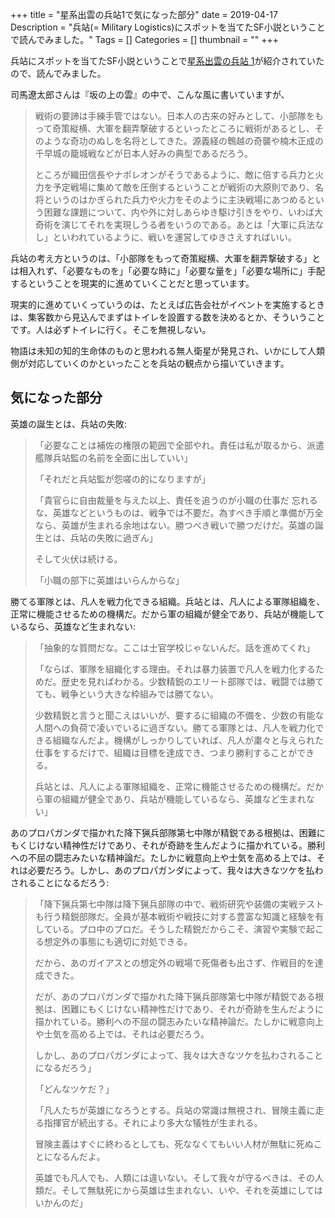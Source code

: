 +++
title = "星系出雲の兵站1で気になった部分"
date = 2019-04-17
Description = "兵站(= Military Logistics)にスポットを当てたSF小説ということで読んでみました。"
Tags = []
Categories = []
thumbnail = ""
+++

兵站にスポットを当てたSF小説ということで[星系出雲の兵站 1](https://www.amazon.co.jp/%E6%98%9F%E7%B3%BB%E5%87%BA%E9%9B%B2%E3%81%AE%E5%85%B5%E7%AB%99-1-%E3%83%8F%E3%83%A4%E3%82%AB%E3%83%AF%E6%96%87%E5%BA%ABJA-%E6%9E%97-%E8%AD%B2%E6%B2%BB/dp/4150313407)が紹介されていたので、読んでみました。

司馬遼太郎さんは『坂の上の雲』の中で、こんな風に書いていますが、

> 戦術の要諦は手練手管ではない。日本人の古来の好みとして、小部隊をもって奇策縦横、大軍を翻弄撃破するといったところに戦術があるとし、そのような奇功のぬしを名将としてきた。源義経の鵯越の奇襲や楠木正成の千早城の籠城戦などが日本人好みの典型であるだろう。
> 
> ところが織田信長やナポレオンがそうであるように、敵に倍する兵力と火力を予定戦場に集めて敵を圧倒するということが戦術の大原則であり、名将というのはかぎられた兵力や火力をそのように主決戦場にあつめるという困難な課題について、内や外に対しあらゆき駆け引きをやり、いわば大奇術を演じてそれを実現しうる者をいうのである。あとは「大軍に兵法なし」といわれているように、戦いを運営してゆきさえすればいい。

兵站の考え方というのは、「小部隊をもって奇策縦横、大軍を翻弄撃破する」とは相入れず、「必要なものを」「必要な時に」「必要な量を」「必要な場所に」手配するということを現実的に進めていくことだと思っています。

現実的に進めていくっていうのは、たとえば広告会社がイベントを実施するときは、集客数から見込んでまずはトイレを設置する数を決めるとか、そういうことです。人は必ずトイレに行く。そこを無視しない。

物語は未知の知的生命体のものと思われる無人衛星が発見され、いかにして人類側が対応していくのかといったことを兵站の観点から描いていきます。

## 気になった部分
英雄の誕生とは、兵站の失敗:

> 「必要なことは補佐の権限の範囲で全部やれ。責任は私が取るから、派遣艦隊兵站監の名前を全面に出していい」
> 
> 「それだと兵站監が怨嗟の的になりますが」
> 
> 「貴官らに自由裁量を与えた以上、責任を追うのが小職の仕事だ
忘れるな、英雄などというものは、戦争では不要だ。為すべき手順と準備が万全なら、英雄が生まれる余地はない。勝つべき戦いで勝つだけだ。英雄の誕生とは、兵站の失敗に過ぎん」
> 
> そして火伏は続ける。
> 
> 「小職の部下に英雄はいらんからな」

勝てる軍隊とは、凡人を戦力化できる組織。兵站とは、凡人による軍隊組織を、正常に機能させるための機構だ。だから軍の組織が健全であり、兵站が機能しているなら、英雄など生まれない:

> 「抽象的な質問だな。ここは士官学校じゃないんだ。話を進めてくれ」
> 
> 「ならば、軍隊を組織化する理由。それは暴力装置で凡人を戦力化するためだ。歴史を見ればわかる。少数精鋭のエリート部隊では、戦闘では勝てても、戦争という大きな枠組みでは勝てない。
> 
> 少数精鋭と言うと聞こえはいいが、要するに組織の不備を、少数の有能な人間への負荷で凌いでいるに過ぎない。勝てる軍隊とは、凡人を戦力化できる組織なんだよ。機構がしっかりしていれば、凡人が粛々と与えられた仕事をするだけで、組織は目標を達成でき、つまり勝利することができる。
> 
> 兵站とは、凡人による軍隊組織を、正常に機能させるための機構だ。だから軍の組織が健全であり、兵站が機能しているなら、英雄など生まれない」

あのプロパガンダで描かれた降下猟兵部隊第七中隊が精鋭である根拠は、困難にもくじけない精神性だけであり、それが奇跡を生んだように描かれている。勝利への不屈の闘志みたいな精神論だ。たしかに戦意向上や士気を高める上では、それは必要だろう。しかし、あのプロパガンダによって、我々は大きなツケを払わされることになるだろう:

> 「降下猟兵第七中隊は降下猟兵部隊の中で、戦術研究や装備の実戦テストも行う精鋭部隊だ。全員が基本戦術や戦技に対する豊富な知識と経験を有している。プロ中のプロだ。そうした精鋭だからこそ、演習や実験で起こる想定外の事態にも適切に対処できる。
> 
> だから、あのガイアスとの想定外の戦場で死傷者も出さず、作戦目的を達成できた。
> 
> だが、あのプロパガンダで描かれた降下猟兵部隊第七中隊が精鋭である根拠は、困難にもくじけない精神性だけであり、それが奇跡を生んだように描かれている。勝利への不屈の闘志みたいな精神論だ。たしかに戦意向上や士気を高める上では、それは必要だろう。
> 
> しかし、あのプロパガンダによって、我々は大きなツケを払わされることになるだろう」
> 
> 「どんなツケだ？」
> 
> 「凡人たちが英雄になろうとする。兵站の常識は無視され、冒険主義に走る指揮官が続出する。それにより多大な犠牲が生まれる。
> 
> 冒険主義はすぐに終わるとしても、死ななくてもいい人材が無駄に死ぬことになるんだよ。
> 
> 英雄でも凡人でも、人類には違いない。そして我々が守るべきは、その人類だ。そして無駄死にから英雄は生まれない、いや、それを英雄にしてはいかんのだ」
